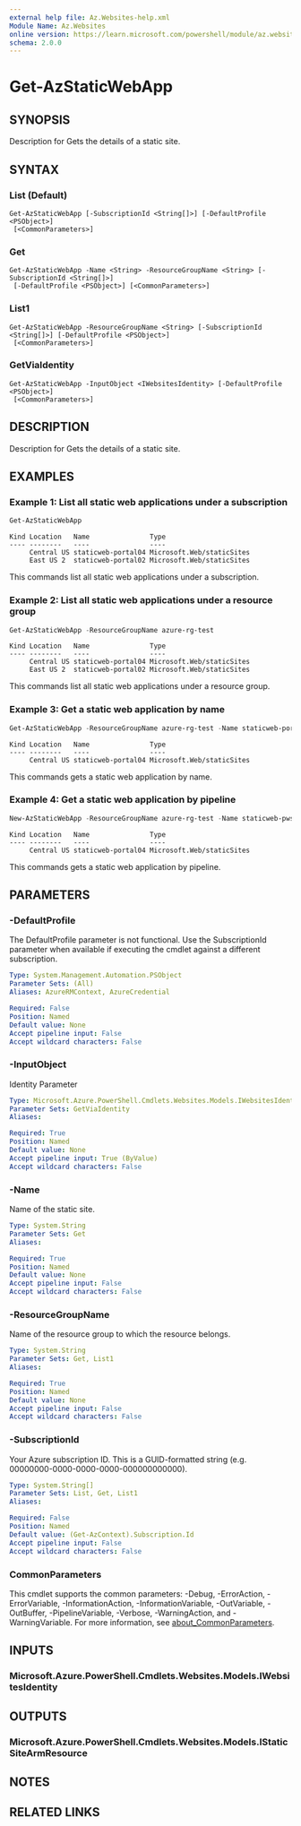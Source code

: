 ```yaml
---
external help file: Az.Websites-help.xml
Module Name: Az.Websites
online version: https://learn.microsoft.com/powershell/module/az.websites/get-azstaticwebapp
schema: 2.0.0
---
```


# Get-AzStaticWebApp

## SYNOPSIS
Description for Gets the details of a static site.

## SYNTAX

### List (Default)
```
Get-AzStaticWebApp [-SubscriptionId <String[]>] [-DefaultProfile <PSObject>]
 [<CommonParameters>]
```

### Get
```
Get-AzStaticWebApp -Name <String> -ResourceGroupName <String> [-SubscriptionId <String[]>]
 [-DefaultProfile <PSObject>] [<CommonParameters>]
```

### List1
```
Get-AzStaticWebApp -ResourceGroupName <String> [-SubscriptionId <String[]>] [-DefaultProfile <PSObject>]
 [<CommonParameters>]
```

### GetViaIdentity
```
Get-AzStaticWebApp -InputObject <IWebsitesIdentity> [-DefaultProfile <PSObject>]
 [<CommonParameters>]
```

## DESCRIPTION
Description for Gets the details of a static site.

## EXAMPLES

### Example 1: List all static web applications under a subscription
```powershell
Get-AzStaticWebApp
```

```output
Kind Location   Name               Type
---- --------   ----               ----
     Central US staticweb-portal04 Microsoft.Web/staticSites
     East US 2  staticweb-portal02 Microsoft.Web/staticSites
```

This commands list all static web applications under a subscription.

### Example 2: List all static web applications under a resource group
```powershell
Get-AzStaticWebApp -ResourceGroupName azure-rg-test
```

```output
Kind Location   Name               Type
---- --------   ----               ----
     Central US staticweb-portal04 Microsoft.Web/staticSites
     East US 2  staticweb-portal02 Microsoft.Web/staticSites
```

This commands list all static web applications under a resource group.

### Example 3: Get a static web application by name
```powershell
Get-AzStaticWebApp -ResourceGroupName azure-rg-test -Name staticweb-portal04
```

```output
Kind Location   Name               Type
---- --------   ----               ----
     Central US staticweb-portal04 Microsoft.Web/staticSites
```

This commands gets a static web application by name.

### Example 4: Get a static web application by pipeline
```powershell
New-AzStaticWebApp -ResourceGroupName azure-rg-test -Name staticweb-pwsh01 -Location eastus2 -RepositoryUrl 'https://github.com/username/RepoName' -RepositoryToken 'repoToken123' -Branch 'master' -AppLocation 'Client' -ApiLocation 'Api' -OutputLocation 'wwwroot' -SkuName 'free' | Get-AzStaticWebApp
```

```output
Kind Location   Name               Type
---- --------   ----               ----
     Central US staticweb-portal04 Microsoft.Web/staticSites
```

This commands gets a static web application by pipeline.

## PARAMETERS

### -DefaultProfile
The DefaultProfile parameter is not functional.
Use the SubscriptionId parameter when available if executing the cmdlet against a different subscription.

```yaml
Type: System.Management.Automation.PSObject
Parameter Sets: (All)
Aliases: AzureRMContext, AzureCredential

Required: False
Position: Named
Default value: None
Accept pipeline input: False
Accept wildcard characters: False
```

### -InputObject
Identity Parameter

```yaml
Type: Microsoft.Azure.PowerShell.Cmdlets.Websites.Models.IWebsitesIdentity
Parameter Sets: GetViaIdentity
Aliases:

Required: True
Position: Named
Default value: None
Accept pipeline input: True (ByValue)
Accept wildcard characters: False
```

### -Name
Name of the static site.

```yaml
Type: System.String
Parameter Sets: Get
Aliases:

Required: True
Position: Named
Default value: None
Accept pipeline input: False
Accept wildcard characters: False
```

### -ResourceGroupName
Name of the resource group to which the resource belongs.

```yaml
Type: System.String
Parameter Sets: Get, List1
Aliases:

Required: True
Position: Named
Default value: None
Accept pipeline input: False
Accept wildcard characters: False
```

### -SubscriptionId
Your Azure subscription ID.
This is a GUID-formatted string (e.g.
00000000-0000-0000-0000-000000000000).

```yaml
Type: System.String[]
Parameter Sets: List, Get, List1
Aliases:

Required: False
Position: Named
Default value: (Get-AzContext).Subscription.Id
Accept pipeline input: False
Accept wildcard characters: False
```

### CommonParameters
This cmdlet supports the common parameters: -Debug, -ErrorAction, -ErrorVariable, -InformationAction, -InformationVariable, -OutVariable, -OutBuffer, -PipelineVariable, -Verbose, -WarningAction, and -WarningVariable. For more information, see [about_CommonParameters](http://go.microsoft.com/fwlink/?LinkID=113216).

## INPUTS

### Microsoft.Azure.PowerShell.Cmdlets.Websites.Models.IWebsitesIdentity

## OUTPUTS

### Microsoft.Azure.PowerShell.Cmdlets.Websites.Models.IStaticSiteArmResource

## NOTES

## RELATED LINKS
